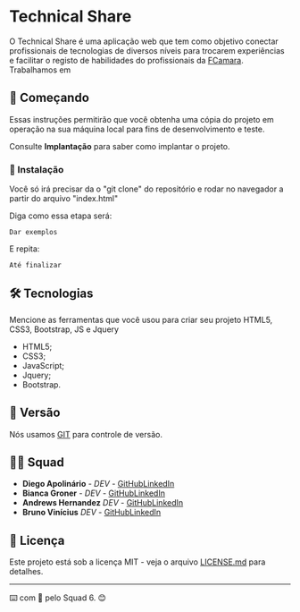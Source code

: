 # Technical Share

O Technical Share é uma aplicação web que tem como objetivo conectar profissionais de tecnologias de diversos níveis para trocarem experiências e facilitar 
o registo de habilidades do profissionais da [FCamara](https://digital.fcamara.com.br/programadeformacao). Trabalhamos em  

## 🚀 Começando

Essas instruções permitirão que você obtenha uma cópia do projeto em operação na sua máquina local para fins de desenvolvimento e teste.

Consulte **Implantação** para saber como implantar o projeto.

### 🔧 Instalação

Você só irá precisar da o "git clone" do repositório e rodar no navegador a partir do arquivo "index.html"

Diga como essa etapa será:

```
Dar exemplos
```

E repita:

```
Até finalizar
```

## 🛠️ Tecnologias

Mencione as ferramentas que você usou para criar seu projeto
HTML5, CSS3, Bootstrap, JS e Jquery
* HTML5;
* CSS3;
* JavaScript;
* Jquery;
* Bootstrap.

## 📌 Versão

Nós usamos [GIT](https://git-scm.com/) para controle de versão. 

## 👨‍💻 Squad

* **Diego Apolinário** - *DEV* - [GitHub](https://github.com/dieegoapolinario)[LinkedIn](https://github.com/biancagroner)
* **Bianca Groner** - *DEV* - [GitHub](https://github.com/biancagroner)[LinkedIn](https://github.com/biancagroner)
* **Andrews Hernandez** *DEV* - [GitHub](https://github.com/AndrewsHernandez)[LinkedIn](https://github.com/biancagroner)
* **Bruno Vinícius** *DEV* - [GitHub](https://github.com/captainritchiejohnson01101)[LinkedIn](https://github.com/biancagroner)

## 📄 Licença

Este projeto está sob a licença MIT - veja o arquivo [LICENSE.md](https://github.com/usuario/projeto/licenca) para detalhes.

---
⌨️ com 🧡 pelo Squad 6. 😊
